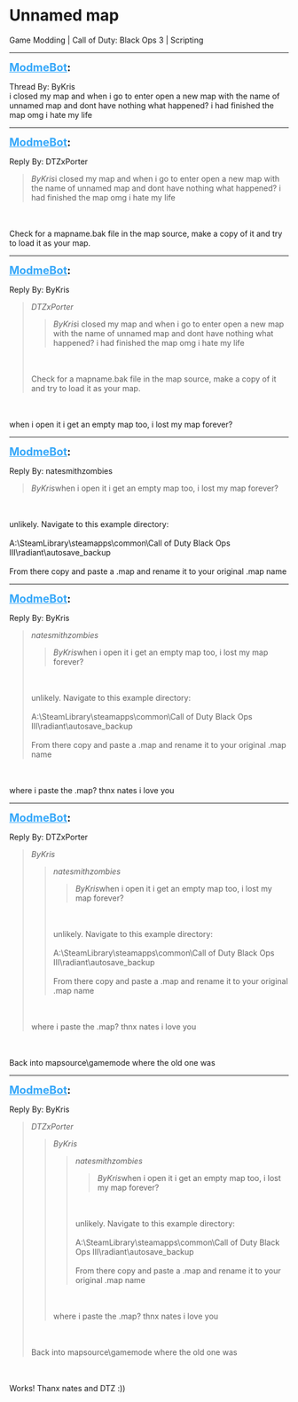 # Unnamed map
Game Modding | Call of Duty: Black Ops 3 | Scripting

---
<strong style="font-size: 1.4em;"><span style="text-decoration: underline;text-decoration-color: #34a7f9;"><span style="color:#34a7f9;">ModmeBot</span></span>:</strong>

<p>Thread By: ByKris<br />i closed my map and when i go to enter open a new map with the name of unnamed map and dont have nothing what happened? i had finished the map omg i hate my life</p>

---
<strong style="font-size: 1.4em;"><span style="text-decoration: underline;text-decoration-color: #34a7f9;"><span style="color:#34a7f9;">ModmeBot</span></span>:</strong>

<p>Reply By: DTZxPorter<br /><blockquote><em>ByKris</em>i closed my map and when i go to enter open a new map with the name of unnamed map and dont have nothing what happened? i had finished the map omg i hate my life</blockquote><br /><br />Check for a mapname.bak file in the map source, make a copy of it and try to load it as your map.</p>

---
<strong style="font-size: 1.4em;"><span style="text-decoration: underline;text-decoration-color: #34a7f9;"><span style="color:#34a7f9;">ModmeBot</span></span>:</strong>

<p>Reply By: ByKris<br /><blockquote><em>DTZxPorter</em><blockquote><em>ByKris</em>i closed my map and when i go to enter open a new map with the name of unnamed map and dont have nothing what happened? i had finished the map omg i hate my life</blockquote><br /><br />Check for a mapname.bak file in the map source, make a copy of it and try to load it as your map.</blockquote><br /><br />when i open it i get an empty map too, i lost my map forever?</p>

---
<strong style="font-size: 1.4em;"><span style="text-decoration: underline;text-decoration-color: #34a7f9;"><span style="color:#34a7f9;">ModmeBot</span></span>:</strong>

<p>Reply By: natesmithzombies<br /><blockquote><em>ByKris</em>when i open it i get an empty map too, i lost my map forever?</blockquote><br /><br />unlikely. Navigate to this example directory: <br /><br />A:\SteamLibrary\steamapps\common\Call of Duty Black Ops III\radiant\autosave_backup<br /><br />From there copy and paste a .map and rename it to your original .map name</p>

---
<strong style="font-size: 1.4em;"><span style="text-decoration: underline;text-decoration-color: #34a7f9;"><span style="color:#34a7f9;">ModmeBot</span></span>:</strong>

<p>Reply By: ByKris<br /><blockquote><em>natesmithzombies</em><blockquote><em>ByKris</em>when i open it i get an empty map too, i lost my map forever?</blockquote><br /><br />unlikely. Navigate to this example directory: <br /><br />A:\SteamLibrary\steamapps\common\Call of Duty Black Ops III\radiant\autosave_backup<br /><br />From there copy and paste a .map and rename it to your original .map name</blockquote><br /><br />where i paste the .map? thnx nates i love you</p>

---
<strong style="font-size: 1.4em;"><span style="text-decoration: underline;text-decoration-color: #34a7f9;"><span style="color:#34a7f9;">ModmeBot</span></span>:</strong>

<p>Reply By: DTZxPorter<br /><blockquote><em>ByKris</em><blockquote><em>natesmithzombies</em><blockquote><em>ByKris</em>when i open it i get an empty map too, i lost my map forever?</blockquote><br /><br />unlikely. Navigate to this example directory: <br /><br />A:\SteamLibrary\steamapps\common\Call of Duty Black Ops III\radiant\autosave_backup<br /><br />From there copy and paste a .map and rename it to your original .map name</blockquote><br /><br />where i paste the .map? thnx nates i love you</blockquote><br /><br />Back into mapsource\gamemode where the old one was</p>

---
<strong style="font-size: 1.4em;"><span style="text-decoration: underline;text-decoration-color: #34a7f9;"><span style="color:#34a7f9;">ModmeBot</span></span>:</strong>

<p>Reply By: ByKris<br /><blockquote><em>DTZxPorter</em><blockquote><em>ByKris</em><blockquote><em>natesmithzombies</em><blockquote><em>ByKris</em>when i open it i get an empty map too, i lost my map forever?</blockquote><br /><br />unlikely. Navigate to this example directory: <br /><br />A:\SteamLibrary\steamapps\common\Call of Duty Black Ops III\radiant\autosave_backup<br /><br />From there copy and paste a .map and rename it to your original .map name</blockquote><br /><br />where i paste the .map? thnx nates i love you</blockquote><br /><br />Back into mapsource\gamemode where the old one was</blockquote><br /><br />Works! Thanx nates and DTZ :))</p>
